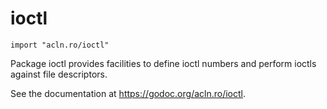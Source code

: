 ioctl
================

`import "acln.ro/ioctl"`

Package ioctl provides facilities to define ioctl numbers
and perform ioctls against file descriptors.

See the documentation at https://godoc.org/acln.ro/ioctl.